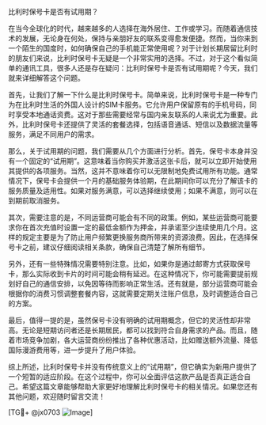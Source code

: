 比利时保号卡是否有试用期？

在当今全球化的时代，越来越多的人选择在海外居住、工作或学习。而随着通信技术的发展，无论身在何处，保持与亲朋好友的联系变得愈发便捷。然而，当你来到一个陌生的国度时，如何确保自己的手机能正常使用呢？对于计划长期居留比利时的朋友们来说，比利时保号卡无疑是一个非常实用的选择。不过，对于这个看似简单的通讯工具，很多人还是存在疑问：比利时保号卡是否有试用期呢？今天，我们就来详细解答这个问题。

首先，让我们了解一下什么是比利时保号卡。简单来说，比利时保号卡是一种专门为在比利时生活的外国人设计的SIM卡服务。它允许用户保留原有的手机号码，同时享受本地通话资费。这对于那些需要经常与国内亲友联系的人来说尤为重要。此外，比利时保号卡还提供了灵活的套餐选择，包括语音通话、短信以及数据流量等服务，满足不同用户的需求。

那么，关于试用期的问题，我们需要从几个方面进行分析。首先，保号卡本身并没有一个固定的“试用期”。这意味着当你购买并激活这张卡后，就可以立即开始使用其提供的各项服务。当然，这并不意味着你可以无限制地免费试用所有功能。通常情况下，保号卡会提供一个月的基础服务体验期，在此期间你可以充分了解该卡的服务质量及适用性。如果对服务满意，可以选择继续使用；如果不满意，则可以在到期前取消服务。

其次，需要注意的是，不同运营商可能会有不同的政策。例如，某些运营商可能要求你在首次充值时设置一定的最低金额作为押金，并承诺至少连续使用几个月。这样的规定主要是为了防止用户频繁更换服务商所带来的资源浪费。因此，在选择保号卡之前，建议仔细阅读相关条款，确保自己清楚了解所有细节。

另外，还有一些特殊情况需要特别注意。比如，如果你是通过邮寄方式获取保号卡，那么实际收到卡片的时间可能会稍有延迟。在这种情况下，你可能需要提前规划好自己的通信安排，以免因等待而影响正常生活。还有就是，部分运营商可能会根据你的消费习惯调整套餐内容，这就需要定期关注账户信息，及时调整适合自己的方案。

最后，值得一提的是，虽然保号卡没有明确的试用期概念，但它的灵活性却非常高。无论是短期访问者还是长期居民，都可以找到符合自身需求的产品。而且，随着市场竞争加剧，各大运营商纷纷推出了各种优惠活动，比如赠送额外流量、降低国际漫游费用等，进一步提升了用户体验。

综上所述，比利时保号卡并没有传统意义上的“试用期”，但它确实为新用户提供了一个短暂的适应阶段。在这个过程中，你可以全面评估这款产品是否真正适合自己。希望这篇文章能够帮助大家更好地理解比利时保号卡的相关情况。如果您还有其他问题，欢迎随时留言交流！

[TG💪+ @jx0703 ![Image](https://github.com/user-attachments/assets/dbca1d08-cadb-493c-b0ec-ad6f7a83f270)]